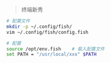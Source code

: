 <!-- 
title: Fish
sort: 
--> 

> 终端新秀

```bash
# 配置文件
mkdir -p ~/.config/fish/
vim ~/.config/fish/config.fish

# 配置
source /opt/env.fish	# 载入配置文件
set PATH = "/usr/local/xxx" $PATH
```

